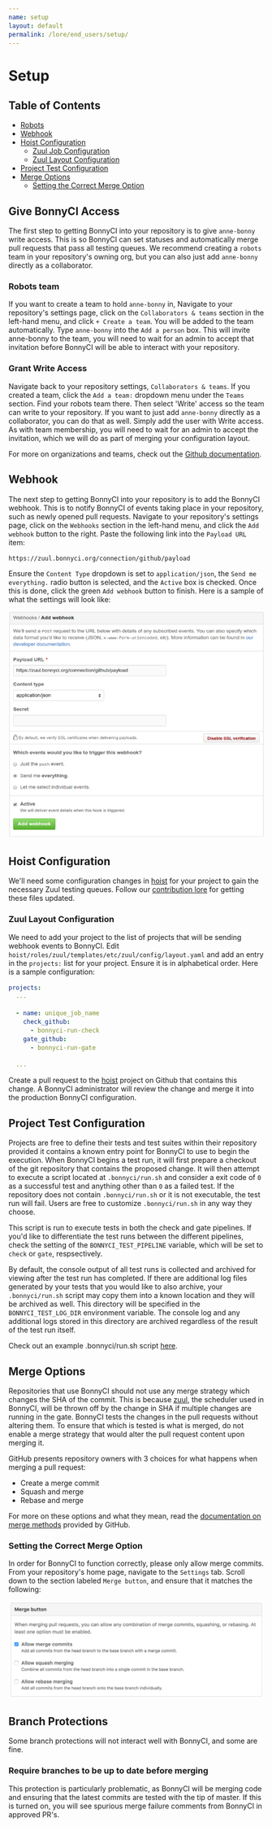 ```yaml
---
name: setup
layout: default
permalink: /lore/end_users/setup/
---
```


# Setup

## Table of Contents

* [Robots](#robots)
* [Webhook](#webhook)
* [Hoist Configuration](#hoist-configuration)
  * [Zuul Job Configuration](#zuul-job-configuration)
  * [Zuul Layout Configuration](#zuul-layour-configuration)
* [Project Test Configuration](#project-test-configuration)
* [Merge Options](#merge-options)
  * [Setting the Correct Merge Option](#setting-the-correct-merge-option)

## Give BonnyCI Access

The first step to getting BonnyCI into your repository is to give `anne-bonny`
write access. This is so BonnyCI can set statuses and automatically merge pull
requests that pass all testing queues. We recommend creating a `robots` team in
your repository's owning org, but you can also just add `anne-bonny` directly as
a collaborator.

### Robots team

If you want to create a team to hold `anne-bonny` in, Navigate to your
repository's settings page, click on the `Collaborators & teams` section
in the left-hand menu, and click `+ Create a team`. You will be added
to the team automatically. Type `anne-bonny` into the `Add a person`
box. This will invite anne-bonny to the team, you will need to wait
for an admin to accept that invitation before BonnyCI will be able to
interact with your repository.

### Grant Write Access

Navigate back to your repository settings, `Collaborators & teams`. If you
created a team, click the `Add a team:` dropdown menu under the `Teams`
section. Find your robots team there. Then select 'Write' access so the
team can write to your repository. If you want to just add `anne-bonny`
directly as a collaborator, you can do that as well. Simply add the user
with Write access. As with team membership, you will need to wait for
an admin to accept the invitation, which we will do as part of merging
your configuration layout.

For more on organizations and teams, check out the [Github documentation](https://help.github.com/enterprise/2.8/admin/guides/user-management/organizations-and-teams/).

## Webhook

The next step to getting BonnyCI into your repository is to add the BonnyCI webhook. This is to notify BonnyCI of events taking place in your repository, such as newly opened pull requests. Navigate to your repository's settings page, click on the `Webhooks` section in the left-hand menu, and click the `Add webhook` button to the right. Paste the following link into the `Payload URL` item:

```webhook
https://zuul.bonnyci.org/connection/github/payload
```

Ensure the `Content Type` dropdown is set to `application/json`, the `Send me everything.` radio button is selected, and the `Active` box is checked. Once this is done, click the green `Add webhook` button to finish. Here is a sample of what the settings will look like:

![Correct Webhook Configuration](../../misc/images/BonnyCIWebhook.png)

## Hoist Configuration

We'll need some configuration changes in [hoist](https://github.com/BonnyCI/hoist) for your project to gain the necessary Zuul testing queues. Follow our [contribution lore](https://github.com/BonnyCI/lore/tree/master/developers/contributing) for getting these files updated.

### Zuul Layout Configuration

We need to add your project to the list of projects that will be sending webhook events to BonnyCI. Edit `hoist/roles/zuul/templates/etc/zuul/config/layout.yaml` and add an entry in the `projects:` list for your project. Ensure it is in alphabetical order. Here is a sample configuration:

```YAML
projects:
  ...

  - name: unique_job_name
    check_github:
      - bonnyci-run-check
    gate_github:
      - bonnyci-run-gate

  ...
```

Create a pull request to the [hoist](https://github.com/BonnyCI/hoist) project on Github that contains this change.  A BonnyCI administrator will review the change and merge it into the production BonnyCI configuration.

## Project Test Configuration

Projects are free to define their tests and test suites within their
repository provided it contains a known entry point for BonnyCI
to use to begin the execution.  When BonnyCI begins a test run, it
will first prepare a checkout of the git repository that contains the
proposed change.  It will then attempt to execute a script located at
``.bonnyci/run.sh`` and consider a exit code of ``0`` as a successful
test and anything other than ``0`` as a failed test.  If the repository
does not contain ``.bonnyci/run.sh`` or it is not executable, the test
run will fail. Users are free to customize ``.bonnyci/run.sh`` in any
way they choose.

This script is run to execute tests in both the check and gate pipelines.  If you'd like to differentiate the test runs between the different pipelines, check the setting of the ``BONNYCI_TEST_PIPELINE`` variable, which will be set to ``check`` or ``gate``, respsectively.

By default, the console output of all test runs is collected and archived for viewing after the test run has completed.  If there are additional log files generated by your tests that you would like to also archive, your ``.bonnyci/run.sh`` script may copy them into a known location and they will be archived as well.  This directory will be specified in the ``BONNYCI_TEST_LOG_DIR`` environment variable.  The console log and any additional logs stored in this directory are archived regardless of the result of the test run itself.

Check out an example .bonnyci/run.sh script [here](examples/example_bonnyci_run.md).

## Merge Options

Repositories that use BonnyCI should not use any merge strategy which changes the SHA of the commit. This is because [zuul](https://github.com/openstack-infra/zuul), the scheduler used in BonnyCI, will be thrown off by the change in SHA if multiple changes are running in the gate. BonnyCI tests the changes in the pull requests without altering them. To ensure that which is tested is what is merged, do not enable a merge strategy that would alter the pull request content upon merging it.

GitHub presents repository owners with 3 choices for what happens when merging a pull request:

* Create a merge commit
* Squash and merge
* Rebase and merge

For more on these options and what they mean, read the [documentation on merge methods](https://help.github.com/articles/about-merge-methods-on-github/) provided by GitHub.

### Setting the Correct Merge Option

In order for BonnyCI to function correctly, please only allow merge commits. From your repository's home page, navigate to the `Settings` tab. Scroll down to the section labeled `Merge button`, and ensure that it matches the following:

![Correct Merge Button Configuration](../../misc/images/mergebutton.png)

## Branch Protections

Some branch protections will not interact well with BonnyCI, and some are fine.

### Require branches to be up to date before merging

This protection is particularly problematic, as BonnyCI will be merging
code and ensuring that the latest commits are tested with the tip
of master. If this is turned on, you will see spurious merge failure
comments from BonnyCI in approved PR's.
